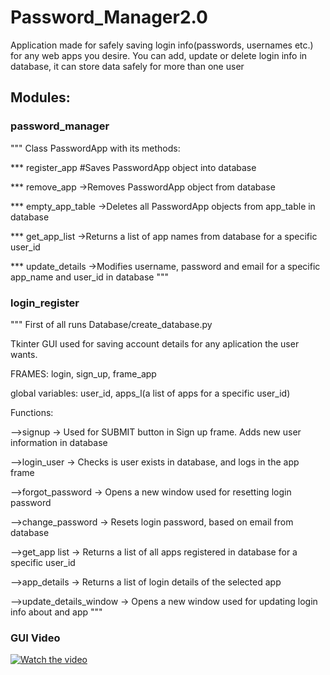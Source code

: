 # Password_Manager2.0
Application made for safely saving login info(passwords, usernames etc.) for any web apps you desire. You can add, update or delete login info in database, it can store data safely for more than one user
## Modules:
### password_manager
"""
Class PasswordApp with its methods:

*** register_app #Saves PasswordApp object into database

*** remove_app ->Removes PasswordApp object from database

*** empty_app_table ->Deletes all PasswordApp objects from app_table in database

*** get_app_list ->Returns a list of app names from database for a specific user_id

*** update_details ->Modifies username, password and email for a specific app_name and user_id in database
"""
### login_register
"""
First of all runs Database/create_database.py

Tkinter GUI used for saving account details for any aplication the user wants.

FRAMES: login, sign_up, frame_app

global variables: user_id,  apps_l(a list of apps for a specific user_id)

Functions:

-->signup -> Used for SUBMIT button in Sign up frame. Adds new user information in database

-->login_user ->  Checks is user exists in database, and logs in the app frame

-->forgot_password -> Opens a new window used for resetting login password

-->change_password -> Resets login password, based on email from database

-->get_app list -> Returns a list of all apps registered in database for a specific user_id

-->app_details -> Returns a list of login details of the selected app

-->update_details_window -> Opens a new window used for updating login info about and app
"""

### GUI Video
[![Watch the video](https://img.youtube.com/vi/OKB0HTz2Y4g/hqdefault.jpg)](https://www.youtube.com/watch?v=OKB0HTz2Y4g)

